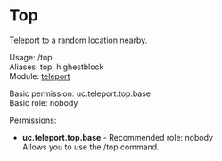 Top
====
Teleport to a random location nearby.

Usage: /top<br>
Aliases: top, highestblock<br>
Module: [teleport](../modules/teleport.md)<br>

Basic permission: uc.teleport.top.base<br>
Basic role: nobody<br>

Permissions: <br>
* **uc.teleport.top.base** - Recommended role: nobody<br>Allows you to use the /top command.
